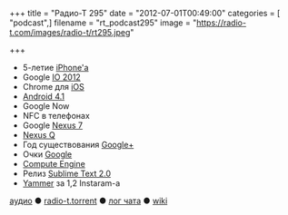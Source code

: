 +++
title = "Радио-Т 295"
date = "2012-07-01T00:49:00"
categories = [ "podcast",]
filename = "rt_podcast295"
image = "https://radio-t.com/images/radio-t/rt295.jpeg"

+++

* 5-летие [iPhone'а](http://www.businessinsider.com/heres-what-steve-ballmer-thought-about-the-iphone-five-years-ago-2012-6)
* Google [IO 2012](http://habrahabr.ru/post/146650/)
* Chrome для [iOS](http://www.v3.co.uk/v3-uk/news/2188015/google-announces-chrome-ios)
* [Android 4.1](http://habrahabr.ru/post/146648/)
* Google Now
* NFC в телефонах
* Google [Nexus 7](http://habrahabr.ru/post/146649/)
* [Nexus Q](http://www.readwriteweb.com/archives/will-googles-new-nexus-q-kill-google-tv.php)
* Год существования [Google+](http://mashable.com/2012/06/28/google-plus-one-year-later/)
* Очки [Google](http://habrahabr.ru/post/141422/)
* [Compute Engine](http://www.cloudave.com/20852/why-google-compute-engine-is-the-right-move/)
* Релиз [Sublime Text 2.0](http://www.sublimetext.com/blog/articles/sublime-text-2-0-released)
* [Yammer](http://techcrunch.com/2012/06/25/its-official-microsoft-confirms-it-has-acquired-yammer-for-1-2-billion-in-cash/) за 1,2 Instaram-a

[аудио](http://cdn.radio-t.com/rt_podcast295.mp3) ● [radio-t.torrent](http://cdn.radio-t.com/torrents/rt_podcast295.mp3.torrent) ● [лог чата](http://chat.radio-t.com/logs/radio-t-295.html) ● [wiki](http://wiki.radio-t.com/%D0%92%D1%8B%D0%BF%D1%83%D1%81%D0%BA_295)<audio src="http://cdn.radio-t.com/rt_podcast295.mp3" preload="none"></audio>